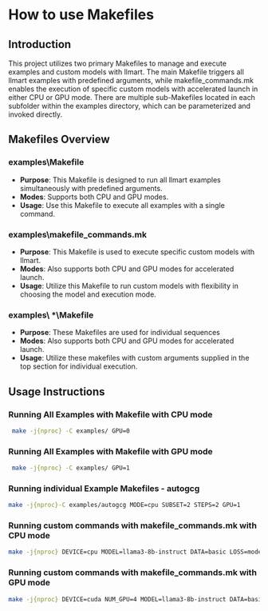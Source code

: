 # How to use Makefiles
## Introduction
This project utilizes two primary Makefiles to manage and execute examples and custom models with llmart. The main Makefile triggers all llmart examples with predefined arguments, while makefile_commands.mk enables the execution of specific custom models with accelerated launch in either CPU or GPU mode.
There are multiple sub-Makefiles located in each subfolder within the examples directory, which can be parameterized and invoked directly.

## Makefiles Overview

### examples\Makefile
- **Purpose**: This Makefile is designed to run all llmart examples simultaneously with predefined arguments.
- **Modes**: Supports both CPU and GPU modes.
- **Usage**: Use this Makefile to execute all examples with a single command.

### examples\makefile_commands.mk
- **Purpose**: This Makefile is used to execute specific custom models with llmart.
- **Modes**: Also supports both CPU and GPU modes for accelerated launch.
- **Usage**: Utilize this Makefile to run custom models with flexibility in choosing the model and execution mode.

### examples\ *\Makefile
- **Purpose**: These Makefiles are used for individual sequences
- **Modes**: Also supports both CPU and GPU modes for accelerated launch.
- **Usage**: Utilize these makefiles with custom arguments supplied in the top section for individual execution.


## Usage Instructions

### Running All Examples with Makefile with CPU mode  
```bash
 make -j{nproc} -C examples/ GPU=0
```
### Running All Examples with Makefile with GPU mode
```bash
 make -j{nproc} -C examples/ GPU=1
```
### Running individual Example Makefiles - autogcg
```bash
make -j{nproc}-C examples/autogcg MODE=cpu SUBSET=2 STEPS=2 GPU=1
```
### Running custom commands with makefile_commands.mk with CPU mode
```bash
make -j{nproc} DEVICE=cpu MODEL=llama3-8b-instruct DATA=basic LOSS=model STEPS=2 PER_DEVICE_BS=1000
```

### Running custom commands with makefile_commands.mk with GPU mode
```bash
make -j{nproc} DEVICE=cuda NUM_GPU=4 MODEL=llama3-8b-instruct DATA=basic LOSS=model STEPS=2 PER_DEVICE_BS=1000
```

